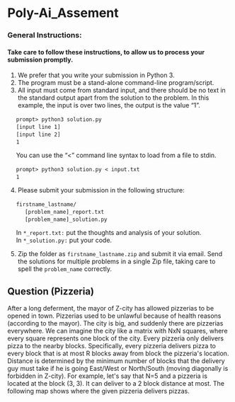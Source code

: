 # Poly-Ai_Assement

### General Instructions:
#### Take care to follow these instructions, to allow us to process your submission promptly.

1. We prefer that you write your submission in Python 3.
2. The program must be a stand-alone command-line program/script.
3. All input must come from standard input, and there should be no text in the
standard output apart from the solution to the problem.
In this example, the input is over two lines, the output is the value “1”.

&nbsp;&nbsp;&nbsp;&nbsp;&nbsp;`prompt> python3 solution.py` <br>
&nbsp;&nbsp;&nbsp;&nbsp;&nbsp;`[input line 1]` <br>
&nbsp;&nbsp;&nbsp;&nbsp;&nbsp;`[input line 2]` <br>
&nbsp;&nbsp;&nbsp;&nbsp;&nbsp;`1` <br>

&nbsp;&nbsp;&nbsp;&nbsp;&nbsp;You can use the “<” command line syntax to load from a file to stdin.

&nbsp;&nbsp;&nbsp;&nbsp;&nbsp;`prompt> python3 solution.py < input.txt` <br>
&nbsp;&nbsp;&nbsp;&nbsp;&nbsp;`1` <br>

4) Please submit your submission in the following structure:

&nbsp;&nbsp;&nbsp;&nbsp;&nbsp;`firstname_lastname/` <br>
&nbsp;&nbsp;&nbsp;&nbsp;&nbsp;&nbsp;&nbsp;&nbsp;&nbsp;&nbsp;`[problem_name]_report.txt` <br>
&nbsp;&nbsp;&nbsp;&nbsp;&nbsp;&nbsp;&nbsp;&nbsp;&nbsp;&nbsp;`[problem_name]_solution.py`

&nbsp;&nbsp;&nbsp;&nbsp;&nbsp;In `*_report.txt:` put the thoughts and analysis of your solution. <br>
&nbsp;&nbsp;&nbsp;&nbsp;&nbsp;In `*_solution.py:` put your code. <br>

5. Zip the folder as `firstname_lastname.zip` and submit it via email. Send the
solutions for multiple problems in a single Zip file, taking care to spell the
`problem_name` correctly.


## Question (Pizzeria)
After a long deferment, the mayor of Z-city has allowed pizzerias to be opened in town. Pizzerias used to be unlawful
because of health reasons (according to the mayor). The city is big, and suddenly there are pizzerias everywhere.
We can imagine the city like a matrix with NxN squares, where every square represents one block of the city. Every pizzeria
only delivers pizza to the nearby blocks. Specifically, every pizzeria delivers pizza to every block that is at most R blocks
away from block the pizzeria's location. Distance is determined by the minimum number of blocks that the delivery guy must
take if he is going East/West or North/South (moving diagonally is forbidden in Z-city). For example, let's say that N=5 and a
pizzeria is located at the block (3, 3). It can deliver to a 2 block distance at most. The following map shows where the given
pizzeria delivers pizzas.